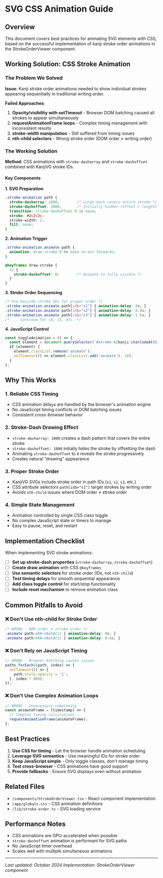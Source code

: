 # SVG CSS Animation Guide

## Overview

This document covers best practices for animating SVG elements with CSS, based on the successful implementation of kanji stroke order animations in the StrokeOrderViewer component.

## Working Solution: CSS Stroke Animation

### The Problem We Solved

**Issue**: Kanji stroke order animations needed to show individual strokes appearing sequentially in traditional writing order.

**Failed Approaches**:
1. **Opacity/visibility with setTimeout** - Browser DOM batching caused all strokes to appear simultaneously
2. **requestAnimationFrame loops** - Complex timing management with inconsistent results  
3. **stroke-width manipulation** - Still suffered from timing issues
4. **nth-child selectors** - Wrong stroke order (DOM order ≠ writing order)

### The Working Solution

**Method**: CSS animations with `stroke-dasharray` and `stroke-dashoffset` combined with KanjiVG stroke IDs.

#### Key Components

**1. SVG Preparation**
```css
.stroke-animation path {
  stroke-dasharray: 1000;        /* Large dash covers entire stroke */
  stroke-dashoffset: 1000;       /* Initially hidden (offset = length) */
  transition: stroke-dashoffset 0.1s ease;
  stroke: #2c2c2c;
  stroke-width: 2;
  fill: none;
}
```

**2. Animation Trigger**
```css
.stroke-animation.animate path {
  animation: draw-stroke 0.8s ease-in-out forwards;
}

@keyframes draw-stroke {
  to {
    stroke-dashoffset: 0;        /* Animate to fully visible */
  }
}
```

**3. Stroke Order Sequencing**
```css
/* Use KanjiVG stroke IDs for proper order */
.stroke-animation.animate path[id$="s1"] { animation-delay: 0s; }
.stroke-animation.animate path[id$="s2"] { animation-delay: 0.8s; }
.stroke-animation.animate path[id$="s3"] { animation-delay: 1.6s; }
/* ... continue for s4, s5, etc. */
```

**4. JavaScript Control**
```javascript
const toggleAnimation = () => {
  const element = document.querySelector(`#stroke-${kanji.charCodeAt(0)}`);
  if (element) {
    element.classList.remove('animate');
    setTimeout(() => element.classList.add('animate'), 10);
  }
};
```

## Why This Works

### 1. **Reliable CSS Timing**
- CSS animation delays are handled by the browser's animation engine
- No JavaScript timing conflicts or DOM batching issues
- Consistent cross-browser behavior

### 2. **Stroke-Dash Drawing Effect**
- `stroke-dasharray: 1000` creates a dash pattern that covers the entire stroke
- `stroke-dashoffset: 1000` initially hides the stroke by offsetting the dash
- Animating `stroke-dashoffset` to `0` reveals the stroke progressively
- Creates natural "drawing" appearance

### 3. **Proper Stroke Order**
- KanjiVG SVGs include stroke order in path IDs (`s1`, `s2`, `s3`, etc.)
- CSS attribute selectors `path[id$="s1"]` target strokes by writing order
- Avoids `nth-child` issues where DOM order ≠ stroke order

### 4. **Simple State Management**
- Animation controlled by single CSS class toggle
- No complex JavaScript state or timers to manage
- Easy to pause, reset, and restart

## Implementation Checklist

When implementing SVG stroke animations:

- [ ] **Set up stroke-dash properties** (`stroke-dasharray`, `stroke-dashoffset`)
- [ ] **Create draw animation** with CSS `@keyframes`
- [ ] **Use semantic selectors** for stroke order (IDs, not `nth-child`)
- [ ] **Test timing delays** for smooth sequential appearance
- [ ] **Add class toggle control** for start/stop functionality
- [ ] **Include reset mechanism** to remove animation class

## Common Pitfalls to Avoid

### ❌ Don't Use nth-child for Stroke Order
```css
/* WRONG - DOM order ≠ stroke order */
.animate path:nth-child(1) { animation-delay: 0s; }
.animate path:nth-child(2) { animation-delay: 0.8s; }
```

### ❌ Don't Rely on JavaScript Timing
```javascript
// WRONG - Browser batching causes issues
paths.forEach((path, index) => {
  setTimeout(() => {
    path.style.opacity = '1';
  }, index * 800);
});
```

### ❌ Don't Use Complex Animation Loops
```javascript
// WRONG - Unnecessary complexity
const animateFrame = (timestamp) => {
  // Complex timing calculations...
  requestAnimationFrame(animateFrame);
};
```

## Best Practices

1. **Use CSS for timing** - Let the browser handle animation scheduling
2. **Leverage SVG semantics** - Use meaningful IDs for stroke order
3. **Keep JavaScript simple** - Only toggle classes, don't manage timing
4. **Test cross-browser** - CSS animations have good support
5. **Provide fallbacks** - Ensure SVG displays even without animation

## Related Files

- `/components/StrokeOrderViewer.tsx` - React component implementation
- `/app/globals.css` - CSS animation definitions
- `/lib/stroke-order.ts` - SVG loading service

## Performance Notes

- CSS animations are GPU-accelerated when possible
- `stroke-dashoffset` animation is performant for SVG paths
- No JavaScript timer overhead
- Scales well with multiple simultaneous animations

---

*Last updated: October 2024*
*Implementation: StrokeOrderViewer component*